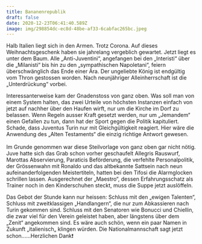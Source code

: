 ```yaml
---
title: Bananenrepublik
draft: false
date: 2020-12-23T06:41:40.589Z
image: img/298854dc-ec8d-48be-af33-6cabfac265bc.jpeg
---
```

Halb Italien liegt sich in den Armen. Trotz Corona. Auf dieses Weihnachtsgeschenk haben sie jahrelang vergeblich gewartet. Jetzt liegt es unter dem Baum. Alle „Anti-Juventini“, angefangen bei den „Interisti“ über die „Milanisti“ bis hin zu den „sympathischen Napoletani“, feiern überschwänglich das Ende einer Ära. Der ungeliebte König ist endgültig vom Thron gestossen worden. Nach neunjähriger Alleinherrschaft ist die „Unterdrückung“ vorbei. 

Interessanterweise kam der Gnadenstoss von ganz oben. Was soll man von einem System halten, das zwei Urteile von höchsten Instanzen einfach von jetzt auf nachher über den Haufen wirft, nur um die Kirche im Dorf zu belassen. Wenn Regeln ausser Kraft gesetzt werden, nur um „Jemandem“ einen Gefallen zu tun, dann hat der Sport gegen die Politik kapituliert. Schade, dass Juventus Turin nur mit Gleichgültigkeit reagiert. Hier wäre die Anwendung des „Alten Testaments“ die einzig richtige Antwort gewesen. \
\
Im Grunde genommen war diese Steilvorlage von ganz oben gar nicht nötig. Juve hatte sich das Grab schon vorher geschaufelt Allegris Rauswurf, Marottas Abservierung, Paraticis Beförderung, die verfehlte Personalpolitik, der Grössenwahn mit Ronaldo und das altbekannte Sattsein nach neun aufeinanderfolgenden Meistertiteln, hatten bei den Tifosi die Alarmglocken schrillen lassen. Ausgerechnet der „Maestro“, dessen Erfahrungsschatz als Trainer noch in den Kinderschuhen steckt, muss die Suppe jetzt auslöffeln.

Das Gebot der Stunde kann nur heissen: Schluss mit den „ewigen Talenten“, Schluss mit zweitklassigen „Handlangern“, die nur zum Abkassieren nach Turin gekommen sind. Schluss mit den Senatoren wie Bonucci und Chiellin, die zwar viel für den Verein geleistet haben, aber längstens über dem „Zenit“ angekommen sind. Es wäre auch schön, wenn ein paar Namen in Zukunft „italienisch„ klingen würden. Die Nationalmannschaft sagt jetzt schon......Herzlichen Dank❗️